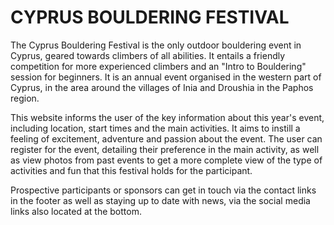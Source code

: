 # CYPRUS BOULDERING FESTIVAL

The Cyprus Bouldering Festival is the only outdoor bouldering event in Cyprus, geared towards climbers of all abilities. It entails a friendly competition for more experienced climbers and an "Intro to Bouldering" session for beginners. It is an annual event organised in the western part of Cyprus, in the area around the villages of Inia and Droushia in the Paphos region.

This website informs the user of the key information about this year's event, including location, start times and the main activities. It aims to instill a feeling of excitement, adventure and passion about the event. The user can register for the event, detailing their preference in the main activity, as well as view photos from past events to get a more complete view of the type of activities and fun that this festival holds for the participant.

Prospective participants or sponsors can get in touch via the contact links in the footer as well as staying up to date with news, via the social media links also located at the bottom.
